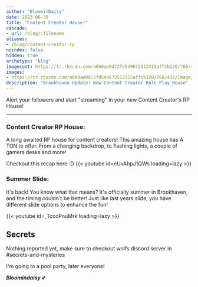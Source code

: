 ```yaml
---
author: "BloominDaisy"
date: 2023-06-30
title: "Content Creator House!"
cascade:
- url: /blog/:filename
aliases:
- /blog/content-creator-rp
noindex: false
hidden: true
archetype: "blog"
imagecust: https://tr.rbxcdn.com/a6b9ae0d72fd549672512315affcb120/768/432/Image/Png
images:
- https://tr.rbxcdn.com/a6b9ae0d72fd549672512315affcb120/768/432/Image/Png
description: "Brookhaven Update: New Content Creator Role Play House"
---
```


Alert your followers and start "streaming" in your new Content Creator's RP House!

---

### **Content Creator RP House**: 

A long awaited RP house for content creators! This amazing house has A TON to offer. From a changing backdrop, to flashing lights, a couple of gamers desks and more!

Checkout this recap here :D
{{< youtube id=eUvAhpJ1QWs loading=lazy >}}


### **Summer Slide**: 

It's back! You know what that means? It's officially summer in Brookhaven, and the timing couldn't be better! Just like last years slide, you have different slide options to enhance the fun!

{{< youtube id=_TccoPnuMrk loading=lazy >}}


## Secrets

Nothing reported yet, make sure to checkout wolfs discord server in #secrets-and-mysteries 

I'm going to a pool party, later everyone!

_**Bloomindaisy**_ <span class="nowrap"><span class="emojify">💕</span>